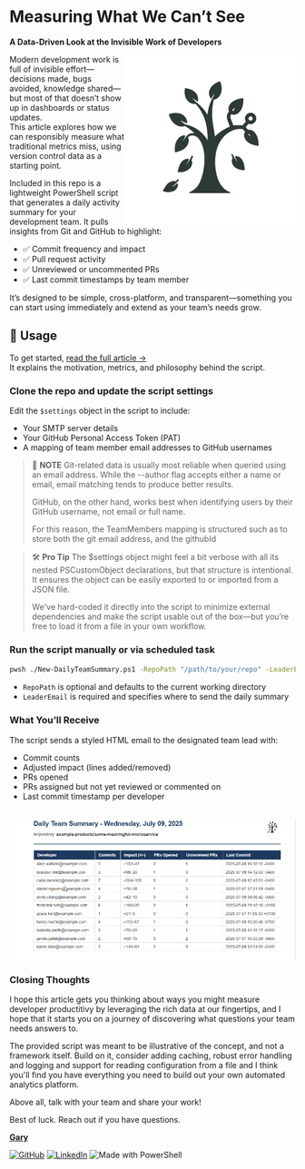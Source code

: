 # Measuring What We Can’t See
**A Data-Driven Look at the Invisible Work of Developers**

<img src="https://raw.githubusercontent.com/gmcnickle/gittools/main/assets/gitTools-dk-small.png" alt="logo" style="float: right;">

Modern development work is full of invisible effort—decisions made, bugs avoided, knowledge shared—but most of that doesn’t show up in dashboards or status updates.  
This article explores how we can responsibly measure what traditional metrics miss, using version control data as a starting point.

Included in this repo is a lightweight PowerShell script that generates a daily activity summary for your development team. It pulls insights from Git and GitHub to highlight:

- ✅ Commit frequency and impact  
- ✅ Pull request activity  
- ✅ Unreviewed or uncommented PRs  
- ✅ Last commit timestamps by team member

It’s designed to be simple, cross-platform, and transparent—something you can start using immediately and extend as your team’s needs grow.

## 🚀 Usage

To get started, [read the full article →](https://github.com/gmcnickle/developer_productivity/blob/main/MeasuringWhatWeCantSee.md)  
It explains the motivation, metrics, and philosophy behind the script.

### Clone the repo and update the script settings

Edit the `$settings` object in the script to include:

- Your SMTP server details  
- Your GitHub Personal Access Token (PAT)  
- A mapping of team member email addresses to GitHub usernames

> 📝 **NOTE**  Git-related data is usually most reliable when queried using an email address. While the --author flag accepts either a name or email, email matching tends to produce better results.
>
>GitHub, on the other hand, works best when identifying users by their GitHub username, not email or full name.
>
>For this reason, the TeamMembers mapping is structured such as to store both the git email address, and the githubId

> 🛠️ **Pro Tip** 
> The $settings object might feel a bit verbose with all its nested PSCustomObject declarations, but that structure is intentional. It ensures the object can be easily exported to or imported from a JSON file.
>
> We've hard-coded it directly into the script to minimize external dependencies and make the script usable out of the box—but you’re free to load it from a file in your own workflow.


### Run the script manually or via scheduled task

```bash
pwsh ./New-DailyTeamSummary.ps1 -RepoPath "/path/to/your/repo" -LeaderEmail "you@example.com"
```

- `RepoPath` is optional and defaults to the current working directory  
- `LeaderEmail` is required and specifies where to send the daily summary

### What You’ll Receive

The script sends a styled HTML email to the designated team lead with:
- Commit counts  
- Adjusted impact (lines added/removed)  
- PRs opened  
- PRs assigned but not yet reviewed or commented on  
- Last commit timestamp per developer

<br>

<img src="https://github.com/gmcnickle/developer_productivity/raw/main/assets/screenshot.png">

### Closing Thoughts

I hope this article gets you thinking about ways you might measure developer productitivy by leveraging the rich data at our fingertips, and I hope that it starts you on a journey of discovering what questions your team needs answers to.

The provided script was meant to be illustrative of the concept, and not a framework itself.  Build on it, consider adding caching, robust error handling and logging and support for reading configuration from a file and I think you'll find you have everything you need to build out your own automated analytics platform.

Above all, talk with your team and share your work!

Best of luck. Reach out if you have questions.

[**Gary**](https://github.com/gmcnickle)  

[![GitHub](https://img.shields.io/badge/GitHub-%40gmcnickle-181717?logo=github&style=flat-square)](https://github.com/gmcnickle)
[![LinkedIn](https://img.shields.io/badge/LinkedIn-Connect-blue?logo=linkedin&style=flat-square)](https://www.linkedin.com/in/gmcnickle)
![Made with PowerShell](https://img.shields.io/badge/Made%20with-PowerShell-5391FE?logo=powershell&logoColor=white&style=flat-square)
